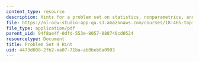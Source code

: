 ```yaml
---
content_type: resource
description: Hints for a problem set on statistics, nonparametrics, and robustness.
file: https://ol-ocw-studio-app-qa.s3.amazonaws.com/courses/18-465-topics-in-statistics-nonparametrics-and-robustness-spring-2005/4473d0082fb2ea0771baab0beb0a0993_hintps4.pdf
file_type: application/pdf
parent_uid: 94f8ae4f-0dfd-553e-8057-088740cd0524
resourcetype: Document
title: Problem Set 4 Hint
uid: 4473d008-2fb2-ea07-71ba-ab0beb0a0993
---
```

